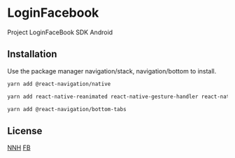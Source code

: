 # LoginFacebook

Project LoginFaceBook SDK Android

## Installation
Use the package manager navigation/stack, navigation/bottom to install.

```bash
yarn add @react-navigation/native

yarn add react-native-reanimated react-native-gesture-handler react-native-screens react-native-safe-area-context @react-native-community/masked-view

yarn add @react-navigation/bottom-tabs
```
## License
[NNH](https://github.com/nnhunguet)
[FB](https://developers.facebook.com/docs/facebook-login/android/)